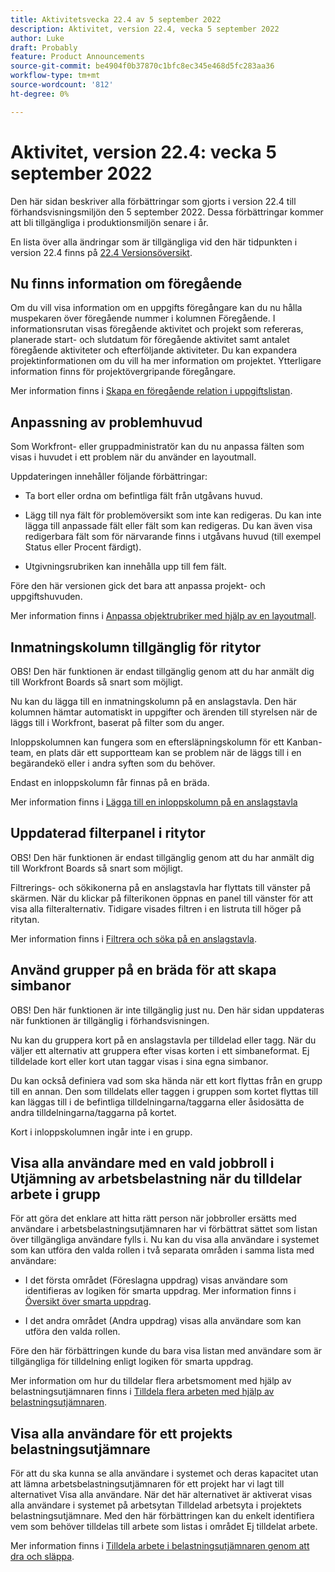 ```yaml
---
title: Aktivitetsvecka 22.4 av 5 september 2022
description: Aktivitet, version 22.4, vecka 5 september 2022
author: Luke
draft: Probably
feature: Product Announcements
source-git-commit: be4904f0b37870c1bfc8ec345e468d5fc283aa36
workflow-type: tm+mt
source-wordcount: '812'
ht-degree: 0%

---
```



# Aktivitet, version 22.4: vecka 5 september 2022

Den här sidan beskriver alla förbättringar som gjorts i version 22.4 till förhandsvisningsmiljön den 5 september 2022. Dessa förbättringar kommer att bli tillgängliga i produktionsmiljön senare i år.

En lista över alla ändringar som är tillgängliga vid den här tidpunkten i version 22.4 finns på [22.4 Versionsöversikt](/help/quicksilver/product-announcements/product-releases/22.4-release-activity/22-4-release-overview.md).

## Nu finns information om föregående

Om du vill visa information om en uppgifts föregångare kan du nu hålla muspekaren över föregående nummer i kolumnen Föregående. I informationsrutan visas föregående aktivitet och projekt som refereras, planerade start- och slutdatum för föregående aktivitet samt antalet föregående aktiviteter och efterföljande aktiviteter. Du kan expandera projektinformationen om du vill ha mer information om projektet. Ytterligare information finns för projektövergripande föregångare.

Mer information finns i [Skapa en föregående relation i uppgiftslistan](/help/quicksilver/manage-work/tasks/use-prdcssrs/create-predecessors-on-task-list.md).

## Anpassning av problemhuvud

Som Workfront- eller gruppadministratör kan du nu anpassa fälten som visas i huvudet i ett problem när du använder en layoutmall.

Uppdateringen innehåller följande förbättringar:

* Ta bort eller ordna om befintliga fält från utgåvans huvud.

* Lägg till nya fält för problemöversikt som inte kan redigeras. Du kan inte lägga till anpassade fält eller fält som kan redigeras. Du kan även visa redigerbara fält som för närvarande finns i utgåvans huvud (till exempel Status eller Procent färdigt).

* Utgivningsrubriken kan innehålla upp till fem fält.

Före den här versionen gick det bara att anpassa projekt- och uppgiftshuvuden.

Mer information finns i [Anpassa objektrubriker med hjälp av en layoutmall](/help/quicksilver/administration-and-setup/customize-workfront/use-layout-templates/customize-object-headers.md).

## Inmatningskolumn tillgänglig för ritytor

OBS! Den här funktionen är endast tillgänglig genom att du har anmält dig till Workfront Boards så snart som möjligt.

Nu kan du lägga till en inmatningskolumn på en anslagstavla. Den här kolumnen hämtar automatiskt in uppgifter och ärenden till styrelsen när de läggs till i Workfront, baserat på filter som du anger.

Inloppskolumnen kan fungera som en eftersläpningskolumn för ett Kanban-team, en plats där ett supportteam kan se problem när de läggs till i en begärandekö eller i andra syften som du behöver.

Endast en inloppskolumn får finnas på en bräda.

Mer information finns i [Lägga till en inloppskolumn på en anslagstavla](/help/quicksilver/agile/use-boards-agile-planning-tools/add-intake-column-to-board.md)

## Uppdaterad filterpanel i ritytor

OBS! Den här funktionen är endast tillgänglig genom att du har anmält dig till Workfront Boards så snart som möjligt.

Filtrerings- och sökikonerna på en anslagstavla har flyttats till vänster på skärmen. När du klickar på filterikonen öppnas en panel till vänster för att visa alla filteralternativ. Tidigare visades filtren i en listruta till höger på ritytan.

Mer information finns i [Filtrera och söka på en anslagstavla](/help/quicksilver/agile/get-started-with-boards/filter-search-in-board.md).

## Använd grupper på en bräda för att skapa simbanor

OBS! Den här funktionen är inte tillgänglig just nu. Den här sidan uppdateras när funktionen är tillgänglig i förhandsvisningen.

Nu kan du gruppera kort på en anslagstavla per tilldelad eller tagg. När du väljer ett alternativ att gruppera efter visas korten i ett simbaneformat. Ej tilldelade kort eller kort utan taggar visas i sina egna simbanor.

Du kan också definiera vad som ska hända när ett kort flyttas från en grupp till en annan. Den som tilldelats eller taggen i gruppen som kortet flyttas till kan läggas till i de befintliga tilldelningarna/taggarna eller åsidosätta de andra tilldelningarna/taggarna på kortet.

Kort i inloppskolumnen ingår inte i en grupp.

## Visa alla användare med en vald jobbroll i Utjämning av arbetsbelastning när du tilldelar arbete i grupp

För att göra det enklare att hitta rätt person när jobbroller ersätts med användare i arbetsbelastningsutjämnaren har vi förbättrat sättet som listan över tillgängliga användare fylls i. Nu kan du visa alla användare i systemet som kan utföra den valda rollen i två separata områden i samma lista med användare:

* I det första området (Föreslagna uppdrag) visas användare som identifieras av logiken för smarta uppdrag. Mer information finns i [Översikt över smarta uppdrag](/help/quicksilver/manage-work/tasks/assign-tasks/smart-assignments.md).

* I det andra området (Andra uppdrag) visas alla användare som kan utföra den valda rollen.

Före den här förbättringen kunde du bara visa listan med användare som är tillgängliga för tilldelning enligt logiken för smarta uppdrag.

Mer information om hur du tilldelar flera arbetsmoment med hjälp av belastningsutjämnaren finns i [Tilldela flera arbeten med hjälp av belastningsutjämnaren](/help/quicksilver/resource-mgmt/workload-balancer/assign-work-in-workload-balancer-in-bulk.md).

## Visa alla användare för ett projekts belastningsutjämnare

För att du ska kunna se alla användare i systemet och deras kapacitet utan att lämna arbetsbelastningsutjämnaren för ett projekt har vi lagt till alternativet Visa alla användare. När det här alternativet är aktiverat visas alla användare i systemet på arbetsytan Tilldelad arbetsyta i projektets belastningsutjämnare. Med den här förbättringen kan du enkelt identifiera vem som behöver tilldelas till arbete som listas i området Ej tilldelat arbete.

Mer information finns i [Tilldela arbete i belastningsutjämnaren genom att dra och släppa](/help/quicksilver/resource-mgmt/workload-balancer/assign-work-in-workload-balancer-by-drag-and-drop.md).

